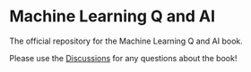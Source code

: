 # Machine Learning Q and AI



The official repository for the Machine Learning Q and AI book. 

Please use the [Discussions](https://github.com/rasbt/ml-q-and-ai/discussions) for any questions about the book!